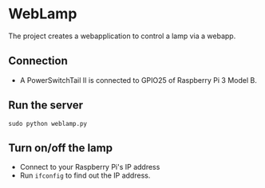 # WebLamp
The project creates a webapplication to control a lamp via a webapp.

## Connection
* A PowerSwitchTail II is connected to GPIO25 of Raspberry Pi 3 Model B.

## Run the server

```
sudo python weblamp.py
```

## Turn on/off the lamp

* Connect to your Raspberry Pi's IP address
* Run ```ifconfig``` to find out the IP address.
